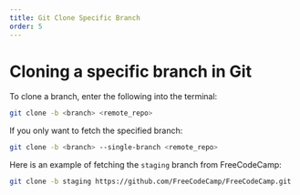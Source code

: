 ```yaml
---
title: Git Clone Specific Branch
order: 5
---
```

# Cloning a specific branch in Git

To clone a branch, enter the following into the terminal:
```bash
git clone -b <branch> <remote_repo>
```

If you only want to fetch the specified branch:
```bash
git clone -b <branch> --single-branch <remote_repo>
```

Here is an example of fetching the `staging` branch from FreeCodeCamp:
```bash
git clone -b staging https://github.com/FreeCodeCamp/FreeCodeCamp.git
```
